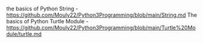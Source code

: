 the basics of Python String - https://github.com/Mouly22/Python3Programming/blob/main/String.md
The basics of Python Turtle Module - https://github.com/Mouly22/Python3Programming/blob/main/Turtle%20Module/turtle.md
